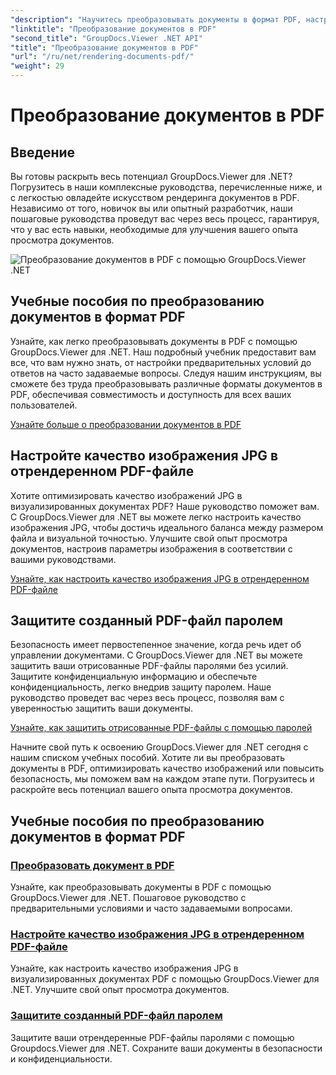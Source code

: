 ```yaml
---
"description": "Научитесь преобразовывать документы в формат PDF, настраивать качество изображений JPG и защищать PDF-файлы паролями с помощью учебных пособий GroupDocs.Viewer для .NET."
"linktitle": "Преобразование документов в PDF"
"second_title": "GroupDocs.Viewer .NET API"
"title": "Преобразование документов в PDF"
"url": "/ru/net/rendering-documents-pdf/"
"weight": 29
---
```


# Преобразование документов в PDF


## Введение

Вы готовы раскрыть весь потенциал GroupDocs.Viewer для .NET? Погрузитесь в наши комплексные руководства, перечисленные ниже, и с легкостью овладейте искусством рендеринга документов в PDF. Независимо от того, новичок вы или опытный разработчик, наши пошаговые руководства проведут вас через весь процесс, гарантируя, что у вас есть навыки, необходимые для улучшения вашего опыта просмотра документов.

![Преобразование документов в PDF с помощью GroupDocs.Viewer .NET](/viewer/rendering-documents-pdf/image.png)

## Учебные пособия по преобразованию документов в формат PDF

Узнайте, как легко преобразовывать документы в PDF с помощью GroupDocs.Viewer для .NET. Наш подробный учебник предоставит вам все, что вам нужно знать, от настройки предварительных условий до ответов на часто задаваемые вопросы. Следуя нашим инструкциям, вы сможете без труда преобразовывать различные форматы документов в PDF, обеспечивая совместимость и доступность для всех ваших пользователей.

[Узнайте больше о преобразовании документов в PDF](./render-to-pdf/)

## Настройте качество изображения JPG в отрендеренном PDF-файле

Хотите оптимизировать качество изображений JPG в визуализированных документах PDF? Наше руководство поможет вам. С GroupDocs.Viewer для .NET вы можете легко настроить качество изображения JPG, чтобы достичь идеального баланса между размером файла и визуальной точностью. Улучшите свой опыт просмотра документов, настроив параметры изображения в соответствии с вашими руководствами.

[Узнайте, как настроить качество изображения JPG в отрендеренном PDF-файле](./adjust-jpg-quality-pdf/)

## Защитите созданный PDF-файл паролем

Безопасность имеет первостепенное значение, когда речь идет об управлении документами. С GroupDocs.Viewer для .NET вы можете защитить ваши отрисованные PDF-файлы паролями без усилий. Защитите конфиденциальную информацию и обеспечьте конфиденциальность, легко внедрив защиту паролем. Наше руководство проведет вас через весь процесс, позволяя вам с уверенностью защитить ваши документы.

[Узнайте, как защитить отрисованные PDF-файлы с помощью паролей](./protect-pdf/)

Начните свой путь к освоению GroupDocs.Viewer для .NET сегодня с нашим списком учебных пособий. Хотите ли вы преобразовать документы в PDF, оптимизировать качество изображений или повысить безопасность, мы поможем вам на каждом этапе пути. Погрузитесь и раскройте весь потенциал вашего опыта просмотра документов.
## Учебные пособия по преобразованию документов в формат PDF
### [Преобразовать документ в PDF](./render-to-pdf/)
Узнайте, как преобразовывать документы в PDF с помощью GroupDocs.Viewer для .NET. Пошаговое руководство с предварительными условиями и часто задаваемыми вопросами.
### [Настройте качество изображения JPG в отрендеренном PDF-файле](./adjust-jpg-quality-pdf/)
Узнайте, как настроить качество изображения JPG в визуализированных документах PDF с помощью GroupDocs.Viewer для .NET. Улучшите свой опыт просмотра документов.
### [Защитите созданный PDF-файл паролем](./protect-pdf/)
Защитите ваши отрендеренные PDF-файлы паролями с помощью Groupdocs.Viewer для .NET. Сохраните ваши документы в безопасности и конфиденциальности.